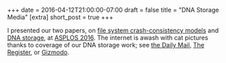 +++
date = 2016-04-12T21:00:00-07:00
draft = false
title = "DNA Storage Media"
[extra]
short_post = true
+++

I presented our two papers, on [file system crash-consistency models][ferrite] and [DNA storage][dna], at [ASPLOS 2016][].
The internet is awash with cat pictures thanks to coverage of our DNA storage work; 
see [the Daily Mail][dm], [The Register][elreg], or [Gizmodo][].

[ferrite]: /papers/ferrite-asplos16.pdf
[dna]: /papers/dnastorage-asplos16.pdf
[ASPLOS 2016]: http://www.ece.cmu.edu/calcm/asplos2016/
[dm]: http://www.dailymail.co.uk/sciencetech/article-3530591/Radical-breakthrough-stores-digital-pictures-DNA-time-revolutionise-computer-storage.html
[elreg]: http://www.theregister.co.uk/2016/04/11/picture_this_an_exabyte_in_the_space_of_a_sugar_cube/
[Gizmodo]: http://gizmodo.com/scientists-stored-these-images-in-dna-then-flawlessly-r-1769813543
